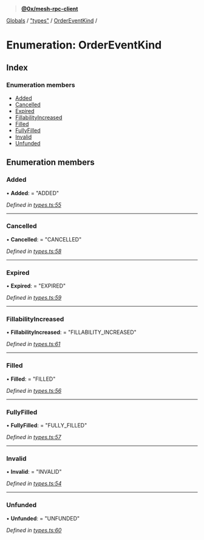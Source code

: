 > **[@0x/mesh-rpc-client](../README.md)**

[Globals](../globals.md) / ["types"](../modules/_types_.md) / [OrderEventKind](_types_.ordereventkind.md) /

# Enumeration: OrderEventKind

## Index

### Enumeration members

* [Added](_types_.ordereventkind.md#added)
* [Cancelled](_types_.ordereventkind.md#cancelled)
* [Expired](_types_.ordereventkind.md#expired)
* [FillabilityIncreased](_types_.ordereventkind.md#fillabilityincreased)
* [Filled](_types_.ordereventkind.md#filled)
* [FullyFilled](_types_.ordereventkind.md#fullyfilled)
* [Invalid](_types_.ordereventkind.md#invalid)
* [Unfunded](_types_.ordereventkind.md#unfunded)

## Enumeration members

###  Added

• **Added**: = "ADDED"

*Defined in [types.ts:55](https://github.com/0xProject/0x-mesh/blob/32339c4/rpc/clients/typescript/src/types.ts#L55)*

___

###  Cancelled

• **Cancelled**: = "CANCELLED"

*Defined in [types.ts:58](https://github.com/0xProject/0x-mesh/blob/32339c4/rpc/clients/typescript/src/types.ts#L58)*

___

###  Expired

• **Expired**: = "EXPIRED"

*Defined in [types.ts:59](https://github.com/0xProject/0x-mesh/blob/32339c4/rpc/clients/typescript/src/types.ts#L59)*

___

###  FillabilityIncreased

• **FillabilityIncreased**: = "FILLABILITY_INCREASED"

*Defined in [types.ts:61](https://github.com/0xProject/0x-mesh/blob/32339c4/rpc/clients/typescript/src/types.ts#L61)*

___

###  Filled

• **Filled**: = "FILLED"

*Defined in [types.ts:56](https://github.com/0xProject/0x-mesh/blob/32339c4/rpc/clients/typescript/src/types.ts#L56)*

___

###  FullyFilled

• **FullyFilled**: = "FULLY_FILLED"

*Defined in [types.ts:57](https://github.com/0xProject/0x-mesh/blob/32339c4/rpc/clients/typescript/src/types.ts#L57)*

___

###  Invalid

• **Invalid**: = "INVALID"

*Defined in [types.ts:54](https://github.com/0xProject/0x-mesh/blob/32339c4/rpc/clients/typescript/src/types.ts#L54)*

___

###  Unfunded

• **Unfunded**: = "UNFUNDED"

*Defined in [types.ts:60](https://github.com/0xProject/0x-mesh/blob/32339c4/rpc/clients/typescript/src/types.ts#L60)*